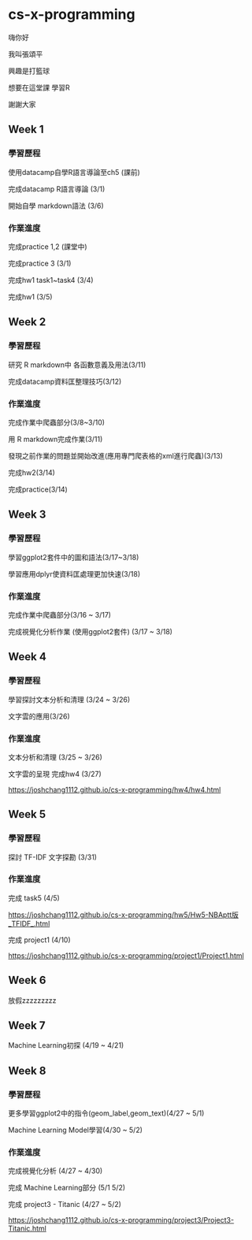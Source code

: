 # cs-x-programming
嗨你好

我叫張頌平

興趣是打籃球

想要在這堂課 學習R

謝謝大家

## Week 1

### 學習歷程

使用datacamp自學R語言導論至ch5 (課前)

完成datacamp R語言導論 (3/1)  

開始自學 markdown語法 (3/6)


### 作業進度

完成practice 1,2 (課堂中)

完成practice 3 (3/1)

完成hw1 task1~task4 (3/4)

完成hw1 (3/5)


## Week 2

### 學習歷程

研究 R markdown中 各函數意義及用法(3/11)

完成datacamp資料匡整理技巧(3/12)



### 作業進度

完成作業中爬蟲部分(3/8~3/10)

用 R markdown完成作業(3/11)

發現之前作業的問題並開始改進(應用專門爬表格的xml進行爬蟲)(3/13)

完成hw2(3/14)

完成practice(3/14)


## Week 3

### 學習歷程


學習ggplot2套件中的圖和語法(3/17~3/18)

學習應用dplyr使資料匡處理更加快速(3/18)

### 作業進度

完成作業中爬蟲部分(3/16 ~ 3/17)

完成視覺化分析作業 (使用ggplot2套件) (3/17 ~ 3/18)


## Week 4

### 學習歷程


學習探討文本分析和清理 (3/24 ~ 3/26)

文字雲的應用(3/26)

### 作業進度

文本分析和清理 (3/25 ~ 3/26)

文字雲的呈現 完成hw4 (3/27)

https://joshchang1112.github.io/cs-x-programming/hw4/hw4.html

## Week 5


### 學習歷程

探討 TF-IDF 文字探勘 (3/31)


### 作業進度

完成 task5 (4/5)

https://joshchang1112.github.io/cs-x-programming/hw5/Hw5-NBAptt版_TFIDF_.html

完成 project1 (4/10)

https://joshchang1112.github.io/cs-x-programming/project1/Project1.html
  

## Week 6

放假zzzzzzzzz



## Week 7

Machine Learning初探 (4/19 ~ 4/21)


## Week 8

### 學習歷程

更多學習ggplot2中的指令(geom_label,geom_text)(4/27 ~ 5/1)

Machine Learning Model學習(4/30 ~ 5/2)

### 作業進度

完成視覺化分析 (4/27 ~ 4/30)

完成 Machine Learning部分 (5/1 5/2)

完成 project3 - Titanic (4/27 ~ 5/2)

https://joshchang1112.github.io/cs-x-programming/project3/Project3-Titanic.html
